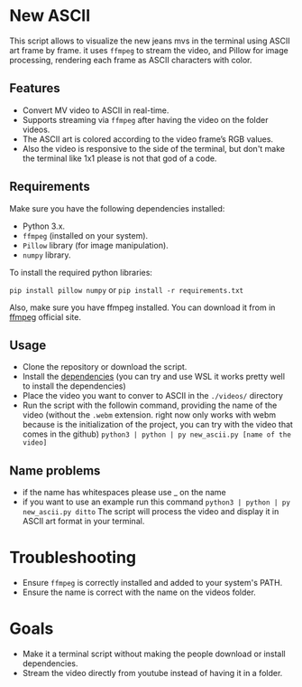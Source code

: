 
# New ASCII

This script allows to visualize the new jeans mvs in the terminal using ASCII art frame by frame. it uses `ffmpeg` to stream the video, and Pillow for image processing, rendering each frame as ASCII characters with color.

## Features

* Convert MV video to ASCII in real-time.
* Supports streaming via `ffmpeg` after having the video on the folder videos.
* The ASCII art is colored according to the video frame’s RGB values.
* Also the video is responsive to the side of the terminal, but don't make the terminal like 1x1 please is not that god of a code.

## Requirements

Make sure you have the following dependencies installed:
* Python 3.x.
* `ffmpeg` (installed on your system).
* `Pillow` library (for image manipulation).
* `numpy` library.

To install the required python libraries: 

`pip install pillow numpy` or `pip install -r requirements.txt`

Also, make sure you have ffmpeg installed. You can download it from in [ffmpeg](https://www.ffmpeg.org/download.html) official site.

## Usage

* Clone the repository or download the script.
* Install the [dependencies](#requirements) (you can try and use WSL it works pretty well to install the dependencies)
* Place the video you want to conver to ASCII in the `./videos/` directory
* Run the script with the followin command, providing the name of the video (without the `.webm` extension. right now only works with webm because is the initialization of the project, you can try with the video that comes in the github) 
`python3 | python | py new_ascii.py [name of the video]`  
## Name problems
* if the name has whitespaces please use _ on the name  
* if you want to use an example run this command `python3 | python | py new_ascii.py ditto`
The script will process the video and display it in ASCII art format in your terminal.


# Troubleshooting
* Ensure `ffmpeg` is correctly installed and added to your system's PATH.
* Ensure the name is correct with the name on the videos folder.

# Goals

* Make it a terminal script without making the people download or install dependencies.
* Stream the video directly from youtube instead of having it in a folder.
